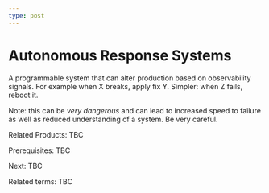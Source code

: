 ```yaml
---
type: post
---
```

# Autonomous Response Systems

A programmable system that can alter production based on observability signals.   For example when X breaks, apply fix Y.  Simpler: when Z fails, reboot it.

Note: this can be *very dangerous* and can lead to increased speed to failure as well as reduced understanding of a system. Be very careful.

Related Products: TBC

Prerequisites: TBC

Next: TBC

Related terms: TBC
